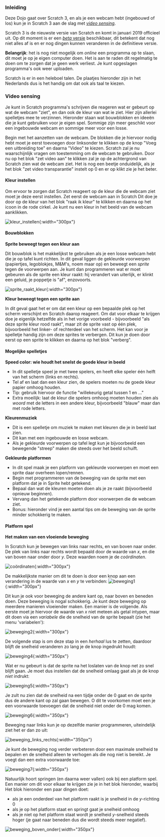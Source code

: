 ### Inleiding
Deze Dojo gaat over Scratch 3, en als je een webcam hebt (ingebouwd of los) kun je in Scratch 3 aan de slag met [*video sensing*](#videosensing).

Scratch 3 is de nieuwste versie van Scratch en komt in januari 2019 officieel uit. Op dit moment is er een [_beta_ versie](https://beta.scratch.mit.edu) beschikbaar, dit betekent dat nog niet alles af is en er nog dingen kunnen veranderen in de definitieve versie.

**Belangrijk**: het is nog niet mogelijk om _online_ een programma op te slaan, dit moet je op je eigen computer doen. Het is aan te raden dit regelmatig te doen om te zorgen dat je geen werk verliest. Je kunt opgeslagen programma's ook weer uploaden.

Scratch is er in een heleboel talen. De plaatjes hieronder zijn in het Nederlands dus is het handig om dat ook als taal te kiezen.

### <a name="videosensing"></a>Video sensing

Je kunt in Scratch programma's schrijven die reageren wat er gebeurt op wat de webcam "ziet", en dan ook de kleur van wat ie ziet. Hier zijn allerlei spelletjes mee te verzinnen. Hieronder staan wat bouwblokken en ideeën die je kunt gebruiken voor je eigen spel. Sommige zijn meer geschikt voor een ingebouwde webcam en sommige meer voor een losse.

Begin met het aanzetten van de webcam. De blokken die je hiervoor nodig hebt moet je eerst toevoegen door linksonder te klikken op de knop "Voeg een uitbreiding toe" en daarna "Video" te kiezen. Scratch zal je nu waarschijnlijk vragen om toestemming om de webcam te gebruiken. Door nu op het blok "zet video aan" te klikken zal je op de achtergrond van Scratch zien wat de webcam ziet. Het is nog een beetje onduidelijk, als je het blok "zet video transparantie" instelt op 0 en er op klikt zie je het beter.

#### Kleur instellen

Om ervoor te zorgen dat Scratch reageert op de kleur die de webcam ziet moet je deze eerst instellen. Zet eerst de webcam aan in Scratch  Dit doe je door op de kleur van het blok "raak ik kleur" te klikken en daarna op het icoon in de rode cirkel. Je kunt nu een kleur in het beeld van de webcam aanklikken.

![kleur_instellen](images/kleur_instellen.png){:width="300px"}
 
#### Bouwblokken

**Sprite beweegt tegen een kleur aan**

Dit bouwblok is het makkelijkst te gebruiken als je een losse webcam hebt die je op tafel kunt richten. In dit geval liggen de gekleurde voorwerpen (papiertjes, legoblokjes, M&M's, noem maar op) en beweegt een *sprite* tegen de voorwerpen aan. Je kunt dan programmeren wat er moet gebeuren als de sprite een kleur raakt: hij verandert van uiterlijk, er klinkt een geluid, je poppetje is "af", enzovoorts.

![sprite_raakt_kleur](images/sprite_raakt_kleur.png){:width="300px"}

**Kleur beweegt tegen een sprite aan**

In dit geval gaat het er om dat een kleur op een bepaalde plek op het scherm verschijnt en Scratch daarop reageert. Om dat voor elkaar te krijgen doe je eigenlijk hetzelfde als in het vorige voorbeeld - bijvoorbeeld "als deze sprite kleur rood raakt", maar zit de sprite vast op één plek, bijvoorbeeld het linker- of rechterdeel van het scherm. Het kan voor je spelletje handig zijn om deze sprites te verbergen. Dit kun je doen door eerst op een sprite te klikken en daarna op het blok "verberg".

#### Mogelijke spelletjes


**Speed color: wie houdt het snelst de goede kleur in beeld**
- In dit spelletje speel je met twee spelers, en heeft elke speler één helft van het scherm (links en rechts).
- Tel af en laat dan een kleur zien, de spelers moeten nu de goede kleur papier omhoog houden.
- Tip: gebruik hiervoor de functie "willekeurig getal tussen 1 en ..."
- Extra moeilijk: laat de kleur die spelers omhoog moeten houden zien als *woord* met de letters in een andere kleur, bijvoorbeeld "blauw" maar dan met rode letters.

**Kleurenmuziek**
- Dit is een spelletje om muziek te maken met kleuren die je in beeld laat zien.
- Dit kan met een ingebouwde en losse webcam.
- Als je gekleurde voorwerpen op tafel legt kun je bijvoorbeeld een bewegende "streep" maken die steeds over het beeld schuift.

**Gekleurde platformen**
- In dit spel maak je een platform van gekleurde voorwerpen en moet een sprite daar overheen lopen/rennen.
- Begin met programmeren van de beweging van de sprite met een platform dat je in Sprite hebt getekend.
- Bepaal dan wat de kleuren moeten doen als je ze raakt (bijvoorbeeld opnieuw beginnen).
- Vervang dan het getekende platform door voorwerpen die de webcam ziet.
- Bonus: hieronder vind je een aantal tips om de beweging van de sprite minder schokkerig te maken.

#### Platform spel

**Het maken van een vloeiende beweging**

In Scratch kun je bewegen van links naar rechts, en van boven naar onder. De plek van links naar rechts wordt bepaald door de waarde van *x*, en die van boven naar onder door *y*. Deze waarden noem je de *coördinaten*.

![coördinaten](images/coords.png){:width="300px"}

De makkelijkste manier om dit te doen is door een knop aan een verandering in de waarde van *x* en *y* te verbinden:
![beweging1](images/beweging1.png){:width="300px"}

Dit kun je ook voor beweging de andere kant op, naar boven en beneden doen. Deze beweging is nogal schokkerig. Je kunt deze beweging op meerdere manieren vloeiender maken. Een manier is de volgende. Als eerste moet je hiervoor de waarde van *x* niet meteen als getal intypen, maar dit doen via een *variabele* die de snelheid van de sprite bepaalt (zie het menu 'variabelen'):

![beweging2](images/beweging2.png){:width="300px"}

De volgende stap is om deze stap in een *herhaal* lus te zetten, daardoor blijft de snelheid veranderen zo lang je de knop ingedrukt houdt:

![beweging4](images/beweging4.png){:width="350px"}

Wat er nu gebeurt is dat de sprite na het loslaten van de knop net zo snel blijft gaan. Je moet dus instellen dat de snelheid omlaag gaat als je de knop *niet* indrukt:

![beweging5](images/beweging5.png){:width="350px"}

Je zult nu zien dat de snelheid na een tijdje onder de 0 gaat en de sprite dus de andere kant op zal gaan bewegen. O dit te voorkomen moet een je een voorwaarde toevoegen dat de snelheid niet onder de 0 mag komen.

![beweging6](images/beweging6.png){:width="350px"}

Beweging naar links kun je op dezelfde manier programmeren, uiteindelijk ziet het er dan zo uit:

![beweging_links_rechts](images/beweging_links_rechts.png){:width="350px"}

Je kunt de beweging nog verder verbeteren door een maximale snelheid te bepalen en de snelheid alleen te verhogen als die nog niet is bereikt. Je voegt dan een extra voorwaarde toe:

![beweging7](images/beweging7.png){:width="350px"}

Natuurlijk hoort springen (en daarna weer vallen) ook bij een platform spel. Een manier om dit voor elkaar te krijgen zie je in het blok hieronder, waarbij 
Het blok hieronder een paar dingen doet:
- als je een onderdeel van het platform raakt is je snelheid in de _y_-richting 0
- als je op het platform staat en springt gaat je snelheid omhoog
- als je niet op het platform staat wordt je snelheid _y_-snelheid steeds hoger (je gaat naar beneden dus die wordt steeds meer negatief).


![beweging_boven_onder](images/beweging_boven_onder.png){:width="350px"}

